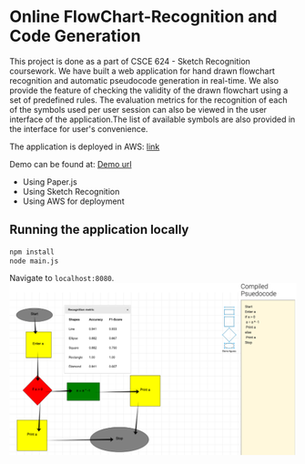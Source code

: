 # Online FlowChart-Recognition and Code Generation

This project is done as a part of CSCE 624 - Sketch Recognition coursework. We have built a web application for hand drawn flowchart recognition and automatic pseudocode generation in real-time. We also provide the feature of checking the validity of the drawn flowchart using a set of predefined rules. The evaluation metrics for the recognition of each of the symbols used per user session can also be viewed in the user interface of the application.The list of available symbols are also provided in the interface for user's convenience.

The application is deployed in AWS: [link](http://flowchart.us-west-2.elasticbeanstalk.com)

Demo can be found at: [Demo url](https://vimeo.com/user106139005)

* Using Paper.js
* Using Sketch Recognition
* Using AWS for deployment 

## Running the application locally

	npm install
	node main.js

Navigate to `localhost:8080`.
![demo](demo/demo-flowchart.png)

